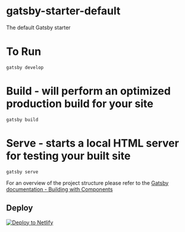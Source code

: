 # gatsby-starter-default
The default Gatsby starter

# To Run

```$
gatsby develop
```

# Build - will perform an optimized production build for your site

```$
gatsby build
```

# Serve - starts a local HTML server for testing your built site
```$
gatsby serve
```
For an overview of the project structure please refer to the [Gatsby documentation - Building with Components](https://www.gatsbyjs.org/docs/building-with-components/)


## Deploy

[![Deploy to Netlify](https://www.netlify.com/img/deploy/button.svg)](https://app.netlify.com/start/deploy?repository=https://github.com/gatsbyjs/gatsby-starter-default)

